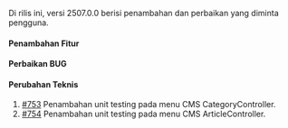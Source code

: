 Di rilis ini, versi 2507.0.0 berisi penambahan dan perbaikan yang diminta pengguna.

#### Penambahan Fitur



#### Perbaikan BUG


#### Perubahan Teknis

1. [#753](https://github.com/OpenSID/OpenKab/issues/753) Penambahan unit testing pada menu CMS CategoryController.
2. [#754](https://github.com/OpenSID/OpenKab/issues/754) Penambahan unit testing pada menu CMS ArticleController.